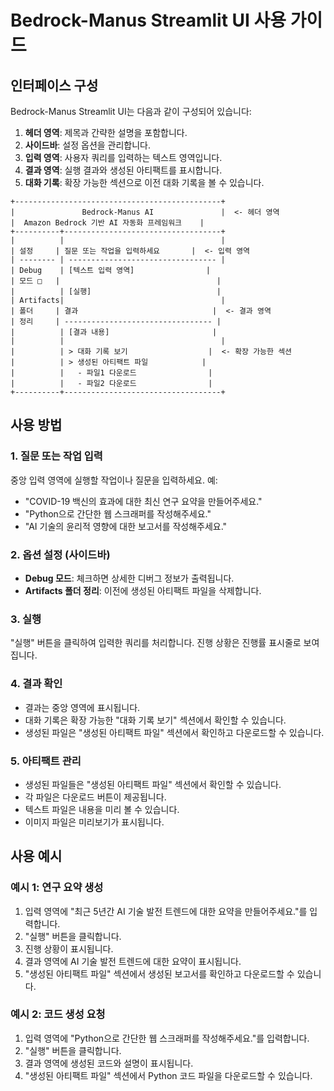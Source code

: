 # Bedrock-Manus Streamlit UI 사용 가이드

## 인터페이스 구성

Bedrock-Manus Streamlit UI는 다음과 같이 구성되어 있습니다:

1. **헤더 영역**: 제목과 간략한 설명을 포함합니다.
2. **사이드바**: 설정 옵션을 관리합니다.
3. **입력 영역**: 사용자 쿼리를 입력하는 텍스트 영역입니다.
4. **결과 영역**: 실행 결과와 생성된 아티팩트를 표시합니다.
5. **대화 기록**: 확장 가능한 섹션으로 이전 대화 기록을 볼 수 있습니다.

```
+----------------------------------------------+
|               Bedrock-Manus AI               |  <- 헤더 영역
|  Amazon Bedrock 기반 AI 자동화 프레임워크    |
+----------+-----------------------------------+
|          |                                   |
| 설정     | 질문 또는 작업을 입력하세요       |  <- 입력 영역
| -------- | --------------------------------- |
| Debug    | [텍스트 입력 영역]                |
| 모드 □   |                                   |
|          | [실행]                            |
| Artifacts|                                   |
| 폴더     | 결과                              |  <- 결과 영역
| 정리     | --------------------------------- |
|          | [결과 내용]                       |
|          |                                   |
|          | > 대화 기록 보기                  |  <- 확장 가능한 섹션
|          | > 생성된 아티팩트 파일            |
|          |   - 파일1 다운로드                |
|          |   - 파일2 다운로드                |
+----------+-----------------------------------+
```

## 사용 방법

### 1. 질문 또는 작업 입력

중앙 입력 영역에 실행할 작업이나 질문을 입력하세요. 예:

- "COVID-19 백신의 효과에 대한 최신 연구 요약을 만들어주세요."
- "Python으로 간단한 웹 스크래퍼를 작성해주세요."
- "AI 기술의 윤리적 영향에 대한 보고서를 작성해주세요."

### 2. 옵션 설정 (사이드바)

- **Debug 모드**: 체크하면 상세한 디버그 정보가 출력됩니다.
- **Artifacts 폴더 정리**: 이전에 생성된 아티팩트 파일을 삭제합니다.

### 3. 실행

"실행" 버튼을 클릭하여 입력한 쿼리를 처리합니다.
진행 상황은 진행률 표시줄로 보여집니다.

### 4. 결과 확인

- 결과는 중앙 영역에 표시됩니다.
- 대화 기록은 확장 가능한 "대화 기록 보기" 섹션에서 확인할 수 있습니다.
- 생성된 파일은 "생성된 아티팩트 파일" 섹션에서 확인하고 다운로드할 수 있습니다.

### 5. 아티팩트 관리

- 생성된 파일들은 "생성된 아티팩트 파일" 섹션에서 확인할 수 있습니다.
- 각 파일은 다운로드 버튼이 제공됩니다.
- 텍스트 파일은 내용을 미리 볼 수 있습니다.
- 이미지 파일은 미리보기가 표시됩니다.

## 사용 예시

### 예시 1: 연구 요약 생성

1. 입력 영역에 "최근 5년간 AI 기술 발전 트렌드에 대한 요약을 만들어주세요."를 입력합니다.
2. "실행" 버튼을 클릭합니다.
3. 진행 상황이 표시됩니다.
4. 결과 영역에 AI 기술 발전 트렌드에 대한 요약이 표시됩니다.
5. "생성된 아티팩트 파일" 섹션에서 생성된 보고서를 확인하고 다운로드할 수 있습니다.

### 예시 2: 코드 생성 요청

1. 입력 영역에 "Python으로 간단한 웹 스크래퍼를 작성해주세요."를 입력합니다.
2. "실행" 버튼을 클릭합니다. 
3. 결과 영역에 생성된 코드와 설명이 표시됩니다.
4. "생성된 아티팩트 파일" 섹션에서 Python 코드 파일을 다운로드할 수 있습니다.
